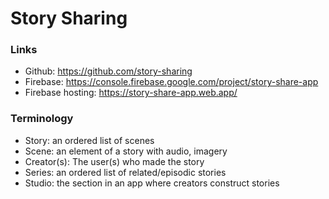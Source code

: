 # Story Sharing

### Links

* Github: https://github.com/story-sharing
* Firebase: https://console.firebase.google.com/project/story-share-app
* Firebase hosting: https://story-share-app.web.app/

### Terminology

* Story: an ordered list of scenes
* Scene: an element of a story with audio, imagery
* Creator(s): The user(s) who made the story
* Series: an ordered list of related/episodic stories
* Studio: the section in an app where creators construct stories
